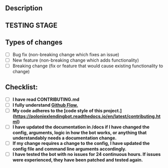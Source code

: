 <!--- Provide a general summary of your changes in the Title above -->

## Description
<!--- Describe your changes in detail -->
<!--- If it fixes an open issue, please link to the issue here. -->
<!--- Why is this change required? What problem does it solve? -->

## TESTING STAGE
<!--- Test your bot for at least 24 hours for most changes, certain changes may ignore this requirement. -->

## Types of changes
<!--- What types of changes does your code introduce? Put an `x` in all the boxes that apply: -->
- [ ] Bug fix (non-breaking change which fixes an issue)
- [ ] New feature (non-breaking change which adds functionality)
- [ ] Breaking change (fix or feature that would cause existing functionality to change)

## Checklist:
<!--- Go over all the following points, they do not all need to be checked when you first make the PR. -->
<!--- Enter N/A in any tickboxes that do not apply to your change. Example: "- [N/A] Blah blah..."
<!--- For us to merge your PR, after approval, ALL OF THESE CHECKBOXES NEED TO BE TICKED -->
<!--- If you're unsure about any of these, don't hesitate to ask. We're here to help! -->
- [ ] **I have read CONTRIBUTING.md**
- [ ] **I fully understand [Github Flow.](https://guides.github.com/introduction/flow/)**
- [ ] **My code adheres to the [code style of this project.] (https://poloniexlendingbot.readthedocs.io/en/latest/contributing.html)**
- [ ] **I have updated the documentation in /docs if I have changed the config, arguments, logic in how the bot works, or anything that understandably needs a documentation change.**
- [ ] **If my change requires a change to the config, I have updated the config file and command line arguments accordingly.**
- [ ] **I have tested the bot with no issues for 24 continuous hours. If issues were experienced, they have been patched and tested again.**
